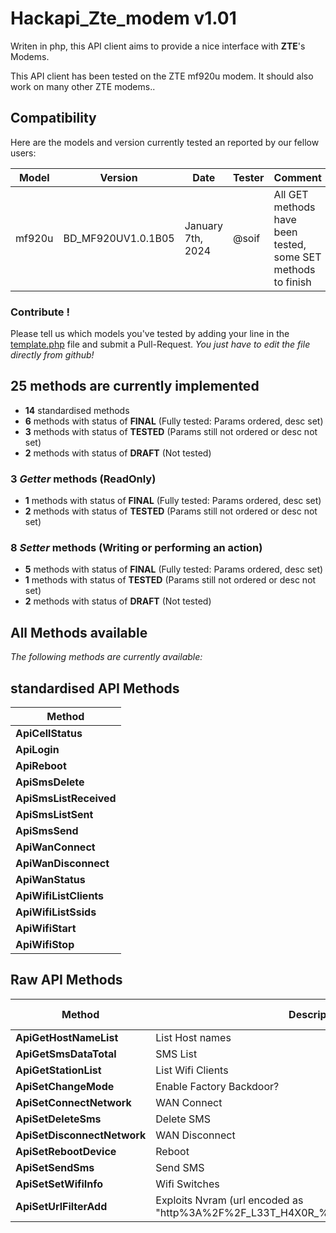 # Hackapi_Zte_modem v1.01

Writen in php, this API client aims to provide a nice interface with **ZTE**'s Modems.

This API client has been tested on the ZTE mf920u modem.
It should also work on many other ZTE modems..




## Compatibility

Here are the models and version currently tested an reported by our fellow users:

| Model | Version | Date | Tester | Comment |
| ----- | ------- | ---- | ------ | ------- |
| mf920u | BD_MF920UV1.0.1B05 | January 7th, 2024 | @soif | All GET methods have been tested, some SET methods to finish |


### Contribute !

Please tell us which models you've tested by adding your line in the [template.php](template.php) file and submit a Pull-Request.
*You just have to edit the file directly from github!*


## 25 methods are currently implemented

- **14** standardised methods
- **6** methods with status of **FINAL** (Fully tested: Params ordered, desc set)
- **3** methods with status of **TESTED** (Params still not ordered or desc not set)
- **2** methods with status of **DRAFT** (Not tested)



### 3 *Getter* methods (ReadOnly)

- **1** methods with status of **FINAL** (Fully tested: Params ordered, desc set)
- **2** methods with status of **TESTED** (Params still not ordered or desc not set)


### 8 *Setter* methods (Writing or performing an action)

- **5** methods with status of **FINAL** (Fully tested: Params ordered, desc set)
- **1** methods with status of **TESTED** (Params still not ordered or desc not set)
- **2** methods with status of **DRAFT** (Not tested)



## All Methods available

*The following methods are currently available:*

## standardised API Methods

| Method |
| ------ |
| **ApiCellStatus** |
| **ApiLogin** |
| **ApiReboot** |
| **ApiSmsDelete** |
| **ApiSmsListReceived** |
| **ApiSmsListSent** |
| **ApiSmsSend** |
| **ApiWanConnect** |
| **ApiWanDisconnect** |
| **ApiWanStatus** |
| **ApiWifiListClients** |
| **ApiWifiListSsids** |
| **ApiWifiStart** |
| **ApiWifiStop** |

## Raw API Methods

| Method | Description | Dev. State |
| ------ | ----------- | ----------------- |
| **ApiGetHostNameList** | List Host names | TESTED |
| **ApiGetSmsDataTotal** | SMS List | TESTED |
| **ApiGetStationList** | List Wifi Clients | FINAL |
| **ApiSetChangeMode** | Enable Factory Backdoor? | DRAFT |
| **ApiSetConnectNetwork** | WAN Connect | FINAL |
| **ApiSetDeleteSms** | Delete SMS | FINAL |
| **ApiSetDisconnectNetwork** | WAN Disconnect | FINAL |
| **ApiSetRebootDevice** | Reboot | FINAL |
| **ApiSetSendSms** | Send SMS | TESTED |
| **ApiSetSetWifiInfo** | Wifi Switches | FINAL |
| **ApiSetUrlFilterAdd** | Exploits Nvram (url encoded as "http%3A%2F%2F_L33T_H4X0R_%2F%26%26telnetd%26%26"?)  | DRAFT |
